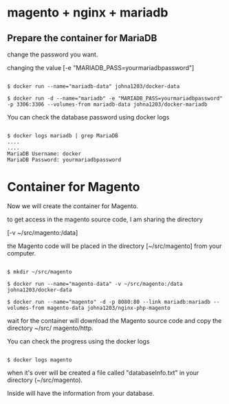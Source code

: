 # magento + nginx + mariadb

## Prepare the container for MariaDB

change the password you want.

changing the value [-e "MARIADB_PASS=yourmariadbpassword"]

```shell

$ docker run --name="mariadb-data" johna1203/docker-data

$ docker run -d --name="mariadb" -e "MARIADB_PASS=yourmariadbpassword" -p 3306:3306 --volumes-from mariadb-data johna1203/docker-mariadb

```

You can check the database password using docker logs

```shell

$ docker logs mariadb | grep MariaDB
....
....
MariaDB Username: docker
MariaDB Password: yourmariadbpassword

```

# Container for Magento

Now we will create the container for Magento.

to get access in the magento source code, I am sharing the directory

[-v ~/src/magento:/data]

the Magento code will be placed in the directory [~/src/magento] from your computer.

```shell

$ mkdir ~/src/magento

$ docker run --name="magento-data" -v ~/src/magento:/data johna1203/docker-data

$ docker run --name="magento" -d -p 8080:80 --link mariadb:mariadb --volumes-from magento-data johna1203/nginx-php-magento

```

wait for the container will download the Magento source code and copy the directory ~/src/ magento/http.

You can check the progress using the docker logs

```shell

$ docker logs magento

```

when it's over will be created a file called "databaseInfo.txt" in your directory (~/src/magento).

Inside will have the information from your database.
